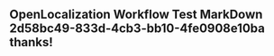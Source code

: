 <properties
ms.topic="hero-topic"
ms.test1="hero-topic"
ms.test2="test"/>


## OpenLocalization Workflow Test MarkDown 2d58bc49-833d-4cb3-bb10-4fe0908e10ba thanks!



<!--HONumber=Oct16_HO4-->


